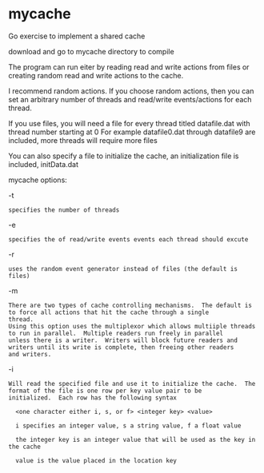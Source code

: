 # mycache
Go exercise to implement a shared cache

download and go to mycache directory to compile

The program can run eiter by reading read and write actions from files or creating random read and write actions to the cache.


I recommend random actions.  If you choose random actions, then you can set an arbitrary number of threads and read/write
events/actions for each thread.

If you use files, you will need a file for every thread titled datafile<thread number>.dat with thread number starting at 0
For example datafile0.dat through datafile9 are included, more threads will require more files
  
You can also specify a file to initialize the cache, an initialization file is included, initData.dat

mycache options:

  -t <number of threads as an integer>
  
    specifies the number of threads
    
    
  -e <number events as an integer>
  
    specifies the of read/write events events each thread should excute
    
    
  -r
  
    uses the random event generator instead of files (the default is files)
    
    
  -m
  
    There are two types of cache controlling mechanisms.  The default is to force all actions that hit the cache through a single
    thread.
    Using this option uses the multiplexor which allows multiiple threads to run in parallel.  Multiple readers run freely in parallel
    unless there is a writer.  Writers will block future readers and writers until its write is complete, then freeing other readers
    and writers.
    
    
  -i <initialization filename>
  
    Will read the specified file and use it to initialize the cache.  The format of the file is one row per key value pair to be 
    initialized.  Each row has the following syntax
    
      <one character either i, s, or f> <integer key> <value>
      
      i specifies an integer value, s a string value, f a float value
      
      the integer key is an integer value that will be used as the key in the cache
      
      value is the value placed in the location key
